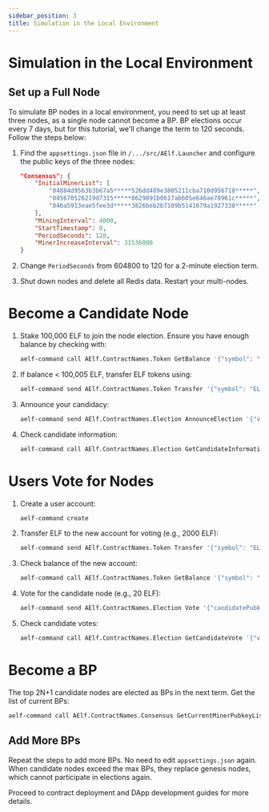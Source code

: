 ```yaml
---
sidebar_position: 3
title: Simulation in the Local Environment
---
```


# Simulation in the Local Environment

## Set up a Full Node

To simulate BP nodes in a local environment, you need to set up at least three nodes, as a single node cannot become a BP. BP elections occur every 7 days, but for this tutorial, we'll change the term to 120 seconds. Follow the steps below:

1. Find the `appsettings.json` file in `/.../src/AElf.Launcher` and configure the public keys of the three nodes:

    ```json title="appsettings.json"
    "Consensus": {
        "InitialMinerList": [
            "04884d9563b3b67a5*****526dd489e3805211cba710d956718*****",
            "045670526219d7315*****8629891b0617ab605e646ae78961c*****",
            "046a5913eae5fee3d*****3826beb2b7109b5141679a1927338*****"
        ],
        "MiningInterval": 4000,
        "StartTimestamp": 0,
        "PeriodSeconds": 120,
        "MinerIncreaseInterval": 31536000
    }
    ```

2. Change `PeriodSeconds` from 604800 to 120 for a 2-minute election term.
3. Shut down nodes and delete all Redis data. Restart your multi-nodes.

# Become a Candidate Node

1. Stake 100,000 ELF to join the node election. Ensure you have enough balance by checking with:

    ```sh title="Terminal"
    aelf-command call AElf.ContractNames.Token GetBalance '{"symbol": "ELF", "owner": "YOUR_ADDRESS"}'
    ```

2. If balance < 100,005 ELF, transfer ELF tokens using:

    ```sh title="Terminal"
    aelf-command send AElf.ContractNames.Token Transfer '{"symbol": "ELF", "to": "YOUR_ADDRESS", "amount": "10000000000000"}'
    ```

3. Announce your candidacy:

    ```sh title="Terminal"
    aelf-command send AElf.ContractNames.Election AnnounceElection '{"value": "YOUR_ADDRESS"}' -a YOUR_ADDRESS
    ```

4. Check candidate information:

    ```sh title="Terminal"
    aelf-command call AElf.ContractNames.Election GetCandidateInformation '{"value":"YOUR_PUBLIC_KEY"}'
    ```

# Users Vote for Nodes

1. Create a user account:

    ```sh title="Terminal"
    aelf-command create
    ```

2. Transfer ELF to the new account for voting (e.g., 2000 ELF):

    ```sh title="Terminal"
    aelf-command send AElf.ContractNames.Token Transfer '{"symbol": "ELF", "to": "USER_ADDRESS", "amount": "200000000000"}'
    ```

3. Check balance of the new account:

    ```sh title="Terminal"
    aelf-command call AElf.ContractNames.Token GetBalance '{"symbol": "ELF", "owner": "USER_ADDRESS"}'
    ```

4. Vote for the candidate node (e.g., 20 ELF):

    ```sh title="Terminal"
    aelf-command send AElf.ContractNames.Election Vote '{"candidatePubkey":"CANDIDATE_PUBLIC_KEY","amount":2000000000,"endTimestamp":{"seconds":1600271999,"nanos":999000}}' -a USER_ADDRESS
    ```

5. Check candidate votes:

    ```sh title="Terminal"
    aelf-command call AElf.ContractNames.Election GetCandidateVote '{"value":"CANDIDATE_PUBLIC_KEY"}'
    ```

# Become a BP

The top 2N+1 candidate nodes are elected as BPs in the next term. Get the list of current BPs:

```sh title="Terminal"
aelf-command call AElf.ContractNames.Consensus GetCurrentMinerPubkeyList '{}'
```

## Add More BPs
Repeat the steps to add more BPs. No need to edit `appsettings.json` again. When candidate nodes exceed the max BPs, they replace genesis nodes, which cannot participate in elections again.

Proceed to contract deployment and DApp development guides for more details.